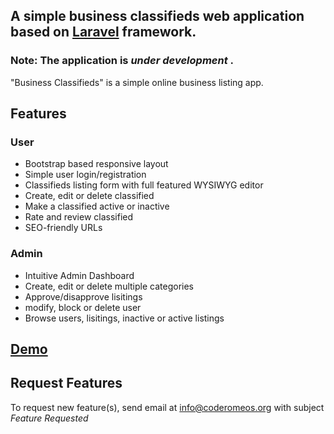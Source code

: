 ## A simple business classifieds web application based on [Laravel](http://laravel.com/) framework.

### Note: The application is *under development* .

"Business Classifieds" is a simple online business listing app.

## Features

### User
- Bootstrap based responsive layout
- Simple user login/registration
- Classifieds listing form with full featured WYSIWYG editor
- Create, edit or delete classified
- Make a classified active or inactive
- Rate and review classified
- SEO-friendly URLs

### Admin
- Intuitive Admin Dashboard
- Create, edit or delete multiple categories
- Approve/disapprove lisitings
- modify, block or delete user
- Browse users, lisitings, inactive or active listings

## [Demo](http://classifieds.demopixels.com)

## Request Features

To request new feature(s), send email at info@coderomeos.org with subject *Feature Requested*